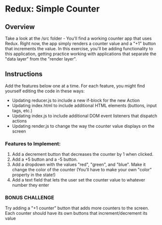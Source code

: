 # Redux: Simple Counter

## Overview

Take a look at the /src folder - You'll find a working counter app that uses Redux. Right now, the app simply renders a counter value and a "+1" button that increments the value. In this exercise, you'll be adding functionality to this application, getting practice working with applications that separate the "data layer" from the "render layer".

## Instructions

Add the features below one at a time. For each feature, you might find yourself editing the code in these ways:
- Updating reducer.js to include a new if-block for the new Action
- Updating index.html to include additional HTML elements (buttons, input tags, etc.)
- Updating index.js to include additional DOM event listeners that dispatch actions
- Updating render.js to change the way the counter value displays on the screen

### Features to Implement:
1) Add a decrement button that decreases the counter by 1 when clicked.
2) Add a +5 button and a -5 button.
3) Add a dropdown with the values "red", "green", and "blue". Make it change the color of the counter (You'll have to make your own "color" property in the state!)
4) Add a text field that lets the user set the counter value to whatever number they enter

### BONUS CHALLENGE
Try adding a "+1 counter" button that adds more counters to the screen. Each counter should have its own buttons that increment/decrement its value
